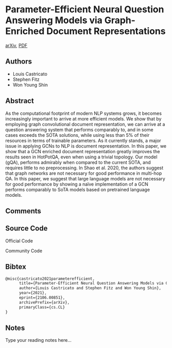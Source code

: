
# Parameter-Efficient Neural Question Answering Models via Graph-Enriched Document Representations

[arXiv](https://arxiv.org/abs/2106.0851), [PDF](https://arxiv.org/pdf/2106.0851.pdf)

## Authors

- Louis Castricato
- Stephen Fitz
- Won Young Shin

## Abstract

As the computational footprint of modern NLP systems grows, it becomes increasingly important to arrive at more efficient models. We show that by employing graph convolutional document representation, we can arrive at a question answering system that performs comparably to, and in some cases exceeds the SOTA solutions, while using less than 5\% of their resources in terms of trainable parameters. As it currently stands, a major issue in applying GCNs to NLP is document representation. In this paper, we show that a GCN enriched document representation greatly improves the results seen in HotPotQA, even when using a trivial topology. Our model (gQA), performs admirably when compared to the current SOTA, and requires little to no preprocessing. In Shao et al. 2020, the authors suggest that graph networks are not necessary for good performance in multi-hop QA. In this paper, we suggest that large language models are not necessary for good performance by showing a naïve implementation of a GCN performs comparably to SoTA models based on pretrained language models.

## Comments



## Source Code

Official Code



Community Code



## Bibtex

```tex
@misc{castricato2021parameterefficient,
      title={Parameter-Efficient Neural Question Answering Models via Graph-Enriched Document Representations}, 
      author={Louis Castricato and Stephen Fitz and Won Young Shin},
      year={2021},
      eprint={2106.00851},
      archivePrefix={arXiv},
      primaryClass={cs.CL}
}
```

## Notes

Type your reading notes here...

